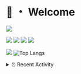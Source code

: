 # 👋 ・ Welcome
![](https://komarev.com/ghpvc/?username=Lorenzo0111)

![](https://img.shields.io/badge/Java-ED8B00?style=for-the-badge&logo=java&logoColor=white)
![](https://img.shields.io/badge/JavaScript-323330?style=for-the-badge&logo=javascript&logoColor=F7DF1E)
![](https://img.shields.io/badge/Node.js-339933?style=for-the-badge&logo=nodedotjs&logoColor=white)
![](https://img.shields.io/badge/React-20232A?style=for-the-badge&logo=react&logoColor=61DAFB)

[![](https://github-readme-stats.vercel.app/api?username=Lorenzo0111&show_icons=true&count_private=true)](https://github.com/Lorenzo0111)
![Top Langs](https://github-readme-stats.vercel.app/api/top-langs/?username=Lorenzo0111&layout=compact)

<details>
<summary>⏰ Recent Activity</summary>

<!--RECENT_ACTIVITY:start-->
1. ![repoCreated] Created new repository [Lorenzo0111/ZombieStrikerBot](https://github.com/Lorenzo0111/ZombieStrikerBot)
2. ![comment] **Commented:** [ZombieStriker/QualityArmoryVehicles2#35](https://github.com/ZombieStriker/QualityArmoryVehicles2/issues/35#issuecomment-931304887)
3. ![comment] **Commented:** [ZombieStriker/QualityArmoryVehicles2#28](https://github.com/ZombieStriker/QualityArmoryVehicles2/issues/28#issuecomment-931303855)
4. ![comment] **Commented:** [ZombieStriker/QualityArmoryVehicles2#28](https://github.com/ZombieStriker/QualityArmoryVehicles2/issues/28#issuecomment-930775463)
5. ![comment] **Commented:** [ZombieStriker/QualityArmory#180](https://github.com/ZombieStriker/QualityArmory/issues/180#issuecomment-930775200)
6. ![release] Released [v2.0.2 - Lots of fixes](https://github.com/ZombieStriker/QualityArmory/releases/tag/v2.0.2) in [ZombieStriker/QualityArmory](https://github.com/ZombieStriker/QualityArmory)
7. ![prMerged] **Pull request merged:** [Lorenzo0111/DownloadTracker#26](https://github.com/Lorenzo0111/DownloadTracker/pull/26)
8. ![prMerged] **Pull request merged:** [Lorenzo0111/DownloadTracker#28](https://github.com/Lorenzo0111/DownloadTracker/pull/28)
9. ![prMerged] **Pull request merged:** [Lorenzo0111/NodeBin#28](https://github.com/Lorenzo0111/NodeBin/pull/28)
10. ![prMerged] **Pull request merged:** [Lorenzo0111/DownloadTracker#30](https://github.com/Lorenzo0111/DownloadTracker/pull/30)
<!--RECENT_ACTIVITY:end-->


<!--RECENT_ACTIVITY:last_update-->
Last Updated: Saturday, October 2nd, 2021, 12:16:07 PM
<!--RECENT_ACTIVITY:last_update_end-->
</details>

[issueOpened]: https://cdn.jsdelivr.net/gh/Readme-Workflows/Readme-Icons@main/icons/octicons/IssueOpenedOld.svg
[issueClosed]: https://cdn.jsdelivr.net/gh/Readme-Workflows/Readme-Icons@main/icons/octicons/IssueClosedOld.svg

[prOpened]: https://cdn.jsdelivr.net/gh/Readme-Workflows/Readme-Icons@main/icons/octicons/PullRequestOpened.svg
[prClosed]: https://cdn.jsdelivr.net/gh/Readme-Workflows/Readme-Icons@main/icons/octicons/PullRequestClosed.svg
[prMerged]: https://cdn.jsdelivr.net/gh/Readme-Workflows/Readme-Icons@main/icons/octicons/PullRequestMerged.svg

[comment]: https://cdn.jsdelivr.net/gh/Readme-Workflows/Readme-Icons@main/icons/octicons/Comment.svg

[changesRequested]: https://cdn.jsdelivr.net/gh/Readme-Workflows/Readme-Icons@main/icons/octicons/RequestedChanges.svg
[approved]: https://cdn.jsdelivr.net/gh/Readme-Workflows/Readme-Icons@main/icons/octicons/ApprovedChanges.svg

[repoCreated]: https://cdn.jsdelivr.net/gh/Readme-Workflows/Readme-Icons@main/icons/octicons/Repository.svg
[release]: https://cdn.jsdelivr.net/gh/Readme-Workflows/Readme-Icons@main/icons/octicons/Release.svg
[star]: https://cdn.jsdelivr.net/gh/Readme-Workflows/Readme-Icons@main/icons/octicons/StarredRepository.svg
[wiki]: https://cdn.jsdelivr.net/gh/Readme-Workflows/Readme-Icons@main/icons/octicons/Wiki.svg
[fork]: https://cdn.jsdelivr.net/gh/Readme-Workflows/Readme-Icons@main/icons/octicons/ForkedRepository.svg
[people]: https://cdn.jsdelivr.net/gh/Readme-Workflows/Readme-Icons@main/icons/octicons/People.svg
